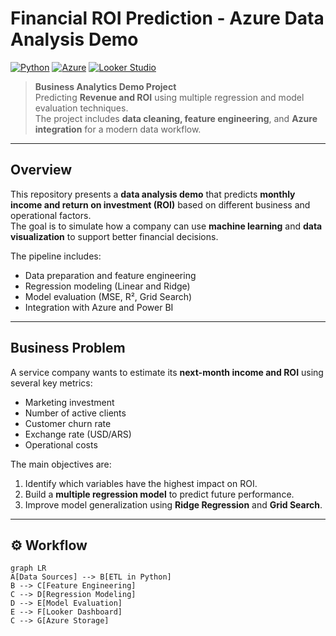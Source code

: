 # Financial ROI Prediction - Azure Data Analysis Demo

[![Python](https://img.shields.io/badge/Python-3.10+-blue?logo=python)](https://www.python.org/)
[![Azure](https://img.shields.io/badge/Microsoft%20Azure-Integration-blue?logo=microsoft-azure)](https://azure.microsoft.com/)
[![Looker Studio](https://img.shields.io/badge/Looker%20Studio-Dashboard-blue?logo=looker&logoColor=white)](https://lookerstudio.google.com/)

> **Business Analytics Demo Project**  
> Predicting **Revenue and ROI** using multiple regression and model evaluation techniques.  
> The project includes **data cleaning, feature engineering**, and **Azure integration** for a modern data workflow.

---

## Overview

This repository presents a **data analysis demo** that predicts **monthly income and return on investment (ROI)** based on different business and operational factors.  
The goal is to simulate how a company can use **machine learning** and **data visualization** to support better financial decisions.

The pipeline includes:
- Data preparation and feature engineering  
- Regression modeling (Linear and Ridge)  
- Model evaluation (MSE, R², Grid Search)  
- Integration with Azure and Power BI  

---

## Business Problem

A service company wants to estimate its **next-month income and ROI** using several key metrics:
- Marketing investment  
- Number of active clients  
- Customer churn rate  
- Exchange rate (USD/ARS)  
- Operational costs  

The main objectives are:
1. Identify which variables have the highest impact on ROI.  
2. Build a **multiple regression model** to predict future performance.  
3. Improve model generalization using **Ridge Regression** and **Grid Search**.  

---

## ⚙️ Workflow

```mermaid
graph LR
A[Data Sources] --> B[ETL in Python]
B --> C[Feature Engineering]
C --> D[Regression Modeling]
D --> E[Model Evaluation]
E --> F[Looker Dashboard]
C --> G[Azure Storage]
